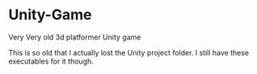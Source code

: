 # Unity-Game
 Very Very old 3d platformer Unity game

This is so old that I actually lost the Unity project folder. I still have these executables for it though.